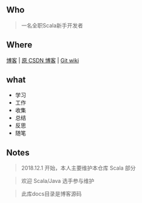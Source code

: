 
## Who

> 一名全职Scala新手开发者

## Where

[博客](http://dreamylost.cn) |
[原 CSDN 博客](https://blog.csdn.net/qq_34446485) | [Git wiki](https://github.com/jxnu-liguobin/cs-summary-reflection/wiki) 

## what

* 学习 
* 工作
* 收集 
* 总结 
* 反思 
* 随笔

## Notes

> 2018.12.1 开始，本人主要维护本仓库 Scala 部分

> 欢迎 Scala/Java 选手参与维护

> 此库docs目录是博客源码